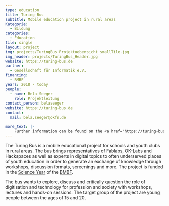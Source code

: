 ```yaml
---
type: education
title: Turing-Bus
subtitle: Mobile education project in rural areas
Kategorie:
  - Bildung
categories:
  - Education
tile: single
layout: project
img: projects/TuringBus_Projektuebersicht_smallTile.jpg
img_header: projects/TuringBus_Header.jpg
website: https://turing-bus.de
partner:
  - Gesellschaft für Informatik e.V.
financing:
  - BMBF
years: 2018 - today
people:
  - name: Bela Seeger
    role: Projektleitung
contact_person: belaseeger
website: https://turing-bus.de
contact:
  mail: bela.seeger@okfn.de

more_text: |-
    Further information can be found on the <a href="https://turing-bus.de">website</a> of the Turing-Bus.
---
```


The Turing Bus is a mobile educational project for schools and youth clubs in rural areas. The bus brings representatives of Fablabs, OK-Labs and Hackspaces as well as experts in digital topics to often underserved places of youth education in order to generate an exchange of knowledge through workshops, discussion formats, screenings and more. The project is funded in the <a href="https://wissenschaftsjahr.de">Science Year</a> of the <a href="https://bmbf.de">BMBF</a>.

The bus wants to explore, discuss and critically question the role of digitisation and technology for profession and society with workshops, lectures and hands-on sessions. The target group of the project are young people between the ages of 15 and 20.

<div class="two-img offset-lg-2">

</div>
